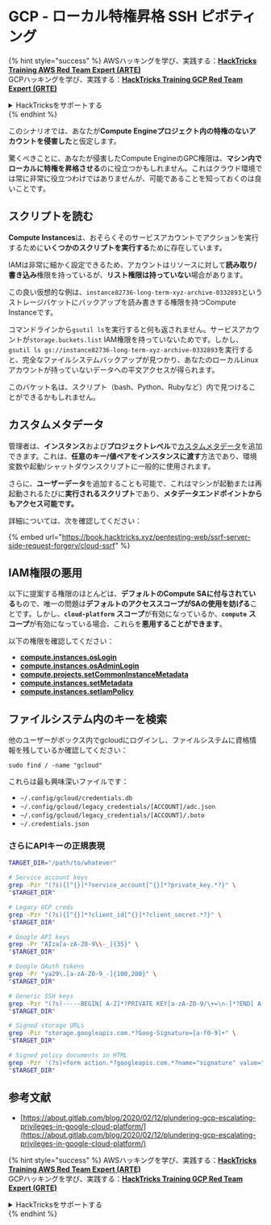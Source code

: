 # GCP - ローカル特権昇格 SSH ピボティング

{% hint style="success" %}
AWSハッキングを学び、実践する：<img src="../../../.gitbook/assets/image (1) (1) (1) (1).png" alt="" data-size="line">[**HackTricks Training AWS Red Team Expert (ARTE)**](https://training.hacktricks.xyz/courses/arte)<img src="../../../.gitbook/assets/image (1) (1) (1) (1).png" alt="" data-size="line">\
GCPハッキングを学び、実践する：<img src="../../../.gitbook/assets/image (2) (1).png" alt="" data-size="line">[**HackTricks Training GCP Red Team Expert (GRTE)**<img src="../../../.gitbook/assets/image (2) (1).png" alt="" data-size="line">](https://training.hacktricks.xyz/courses/grte)

<details>

<summary>HackTricksをサポートする</summary>

* [**サブスクリプションプラン**](https://github.com/sponsors/carlospolop)を確認してください！
* **💬 [**Discordグループ**](https://discord.gg/hRep4RUj7f)または[**Telegramグループ**](https://t.me/peass)に参加するか、**Twitter** 🐦 [**@hacktricks\_live**](https://twitter.com/hacktricks_live)**をフォローしてください。**
* **ハッキングトリックを共有するには、[**HackTricks**](https://github.com/carlospolop/hacktricks)および[**HackTricks Cloud**](https://github.com/carlospolop/hacktricks-cloud)のGitHubリポジトリにPRを送信してください。**

</details>
{% endhint %}

このシナリオでは、あなたが**Compute Engineプロジェクト内の特権のないアカウントを侵害した**と仮定します。

驚くべきことに、あなたが侵害したCompute EngineのGPC権限は、**マシン内でローカルに特権を昇格させる**のに役立つかもしれません。これはクラウド環境では常に非常に役立つわけではありませんが、可能であることを知っておくのは良いことです。

## スクリプトを読む <a href="#follow-the-scripts" id="follow-the-scripts"></a>

**Compute Instances**は、おそらくそのサービスアカウントでアクションを実行するために**いくつかのスクリプトを実行する**ために存在しています。

IAMは非常に細かく設定できるため、アカウントはリソースに対して**読み取り/書き込み**権限を持っているが、**リスト権限は持っていない**場合があります。

この良い仮想的な例は、`instance82736-long-term-xyz-archive-0332893`というストレージバケットにバックアップを読み書きする権限を持つCompute Instanceです。

コマンドラインから`gsutil ls`を実行すると何も返されません。サービスアカウントが`storage.buckets.list` IAM権限を持っていないためです。しかし、`gsutil ls gs://instance82736-long-term-xyz-archive-0332893`を実行すると、完全なファイルシステムバックアップが見つかり、あなたのローカルLinuxアカウントが持っていないデータへの平文アクセスが得られます。

このバケット名は、スクリプト（bash、Python、Rubyなど）内で見つけることができるかもしれません。

## カスタムメタデータ

管理者は、**インスタンス**および**プロジェクトレベル**で[カスタムメタデータ](https://cloud.google.com/compute/docs/storing-retrieving-metadata#custom)を追加できます。これは、**任意のキー/値ペアをインスタンスに渡す**方法であり、環境変数や起動/シャットダウンスクリプトに一般的に使用されます。

さらに、**ユーザーデータ**を追加することも可能で、これはマシンが起動または再起動されるたびに**実行されるスクリプト**であり、**メタデータエンドポイントからもアクセス可能です。**

詳細については、次を確認してください：

{% embed url="https://book.hacktricks.xyz/pentesting-web/ssrf-server-side-request-forgery/cloud-ssrf" %}

## **IAM権限の悪用**

以下に提案する権限のほとんどは、**デフォルトのCompute SAに付与されている**もので、唯一の問題は**デフォルトのアクセススコープがSAの使用を妨げる**ことです。しかし、**`cloud-platform`** **スコープ**が有効になっているか、**`compute`** **スコープ**が有効になっている場合、これらを**悪用することができます**。

以下の権限を確認してください：

* [**compute.instances.osLogin**](gcp-compute-privesc/#compute.instances.oslogin)
* [**compute.instances.osAdminLogin**](gcp-compute-privesc/#compute.instances.osadminlogin)
* [**compute.projects.setCommonInstanceMetadata**](gcp-compute-privesc/#compute.projects.setcommoninstancemetadata)
* [**compute.instances.setMetadata**](gcp-compute-privesc/#compute.instances.setmetadata)
* [**compute.instances.setIamPolicy**](gcp-compute-privesc/#compute.instances.setiampolicy)

## ファイルシステム内のキーを検索

他のユーザーがボックス内でgcloudにログインし、ファイルシステムに資格情報を残しているか確認してください：
```
sudo find / -name "gcloud"
```
これらは最も興味深いファイルです：

* `~/.config/gcloud/credentials.db`
* `~/.config/gcloud/legacy_credentials/[ACCOUNT]/adc.json`
* `~/.config/gcloud/legacy_credentials/[ACCOUNT]/.boto`
* `~/.credentials.json`

### さらにAPIキーの正規表現
```bash
TARGET_DIR="/path/to/whatever"

# Service account keys
grep -Pzr "(?s){[^{}]*?service_account[^{}]*?private_key.*?}" \
"$TARGET_DIR"

# Legacy GCP creds
grep -Pzr "(?s){[^{}]*?client_id[^{}]*?client_secret.*?}" \
"$TARGET_DIR"

# Google API keys
grep -Pr "AIza[a-zA-Z0-9\\-_]{35}" \
"$TARGET_DIR"

# Google OAuth tokens
grep -Pr "ya29\.[a-zA-Z0-9_-]{100,200}" \
"$TARGET_DIR"

# Generic SSH keys
grep -Pzr "(?s)-----BEGIN[ A-Z]*?PRIVATE KEY[a-zA-Z0-9/\+=\n-]*?END[ A-Z]*?PRIVATE KEY-----" \
"$TARGET_DIR"

# Signed storage URLs
grep -Pir "storage.googleapis.com.*?Goog-Signature=[a-f0-9]+" \
"$TARGET_DIR"

# Signed policy documents in HTML
grep -Pzr '(?s)<form action.*?googleapis.com.*?name="signature" value=".*?">' \
"$TARGET_DIR"
```
## 参考文献

* [https://about.gitlab.com/blog/2020/02/12/plundering-gcp-escalating-privileges-in-google-cloud-platform/](https://about.gitlab.com/blog/2020/02/12/plundering-gcp-escalating-privileges-in-google-cloud-platform/)

{% hint style="success" %}
AWSハッキングを学び、実践する：<img src="../../../.gitbook/assets/image (1) (1) (1) (1).png" alt="" data-size="line">[**HackTricks Training AWS Red Team Expert (ARTE)**](https://training.hacktricks.xyz/courses/arte)<img src="../../../.gitbook/assets/image (1) (1) (1) (1).png" alt="" data-size="line">\
GCPハッキングを学び、実践する：<img src="../../../.gitbook/assets/image (2) (1).png" alt="" data-size="line">[**HackTricks Training GCP Red Team Expert (GRTE)**<img src="../../../.gitbook/assets/image (2) (1).png" alt="" data-size="line">](https://training.hacktricks.xyz/courses/grte)

<details>

<summary>HackTricksをサポートする</summary>

* [**サブスクリプションプラン**](https://github.com/sponsors/carlospolop)を確認してください！
* **💬 [**Discordグループ**](https://discord.gg/hRep4RUj7f)または[**Telegramグループ**](https://t.me/peass)に参加するか、**Twitter** 🐦 [**@hacktricks\_live**](https://twitter.com/hacktricks_live)**をフォローしてください。**
* **ハッキングのトリックを共有するには、[**HackTricks**](https://github.com/carlospolop/hacktricks)および[**HackTricks Cloud**](https://github.com/carlospolop/hacktricks-cloud)のGitHubリポジトリにPRを提出してください。**

</details>
{% endhint %}
